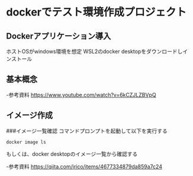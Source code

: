 # dockerでテスト環境作成プロジェクト

## Dockerアプリケーション導入
ホストOSがwindows環境を想定
WSL2のdocker desktopをダウンロードしインストール

## 基本概念

-参考資料
https://www.youtube.com/watch?v=6kCZJLZBVpQ


## イメージ作成
###イメージ一覧確認
コマンドプロンプトを起動して以下を実行する
```
docker image ls
```
もしくは、docker desktopのイメージ一覧から確認する


-参考資料
https://qiita.com/irico/items/4677334879da859a7c24
